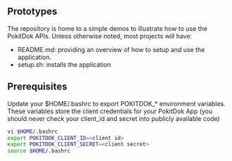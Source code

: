 ## Prototypes

The repository is home to a simple demos to illustrate how to use the PokitDok APIs. 
Unless otherwise noted, most projects will have:

- README.md: providing an overview of how to setup and use the application.
- setup.sh: installs the application


## Prerequisites
Update your $HOME/.bashrc to export POKITDOK_* environment variables. These variables store the
client credentials for your PokitDok App (you should never check your client_id and secret into publicly available code)

```bash
vi $HOME/.bashrc
export POKITDOK_CLIENT_ID=<client id>
export POKITDOK_CLIENT_SECRET=<client secret>
source $HOME/.bashrc
```

